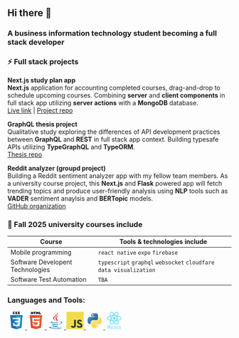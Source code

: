 ## Hi there 👋

<!--
**niklasovaska/niklasovaska** is a ✨ _special_ ✨ repository because its `README.md` (this file) appears on your GitHub profile.

Here are some ideas to get you started:

- 🔭 I’m currently working on ...
- 🌱 I’m currently learning ...
- 👯 I’m looking to collaborate on ...
- 🤔 I’m looking for help with ...
- 💬 Ask me about ...
- 📫 How to reach me: ...
- 😄 Pronouns: ...
- ⚡ Fun fact: ...
-->
### A business information technology student becoming a full stack developer

### ⚡ Full stack projects  
**Next.js study plan app**  
**Next.js** application for accounting completed courses, drag-and-drop to schedule upcoming courses. Combining **server** and **client components** in full stack app utilizing **server actions** with a **MongoDB** database.  
[Live link](https://study-plan-app-nova.vercel.app/) | [Project repo](https://github.com/niklasovaska/study-plan-next-app)

**GraphQL thesis project**  
Qualitative study exploring the differences of API development practices between **GraphQL** and **REST** in full stack app context. Building typesafe APIs utilizing **TypeGraphQL** and **TypeORM**.  
[Thesis repo](https://github.com/niklasovaska/thesis-backend-graphql)

**Reddit analyzer (groupd project)**  
Building a Reddit sentiment analyzer app with my fellow team members. As a university course project, this **Next.js** and **Flask** powered app will fetch trending topics and produce user-friendly analysis using **NLP** tools such as **VADER** sentiment anaylsis and **BERTopic** models.  
[GitHub organization](https://github.com/ohjelmistoprojekti-ii-reddit-app)

### 🔭 Fall 2025 university courses include  

| Course | Tools & technologies include |
| --------- | ------- |
| Mobile programming | `react native` `expo` `firebase` |
| Software Developent Technologies | `typescript` `graphql` `websocket` `cloudfare` `data visualization` |
| Software Test Automation |  `TBA` |


<h3 align="left">Languages and Tools:</h3>
<p align="left"> <a href="https://www.w3schools.com/css/" target="_blank" rel="noreferrer"> <img src="https://raw.githubusercontent.com/devicons/devicon/master/icons/css3/css3-original-wordmark.svg" alt="css3" width="40" height="40"/> </a> <a href="https://www.w3.org/html/" target="_blank" rel="noreferrer"> <img src="https://raw.githubusercontent.com/devicons/devicon/master/icons/html5/html5-original-wordmark.svg" alt="html5" width="40" height="40"/> </a> <a href="https://www.java.com" target="_blank" rel="noreferrer"> <img src="https://raw.githubusercontent.com/devicons/devicon/master/icons/java/java-original.svg" alt="java" width="40" height="40"/> </a> <a href="https://developer.mozilla.org/en-US/docs/Web/JavaScript" target="_blank" rel="noreferrer"> <img src="https://raw.githubusercontent.com/devicons/devicon/master/icons/javascript/javascript-original.svg" alt="javascript" width="40" height="40"/> </a> <a href="https://www.python.org" target="_blank" rel="noreferrer"> <img src="https://raw.githubusercontent.com/devicons/devicon/master/icons/python/python-original.svg" alt="python" width="40" height="40"/> </a> <a href="https://reactjs.org/" target="_blank" rel="noreferrer"> <img src="https://raw.githubusercontent.com/devicons/devicon/master/icons/react/react-original-wordmark.svg" alt="react" width="40" height="40"/> </a> </p>
